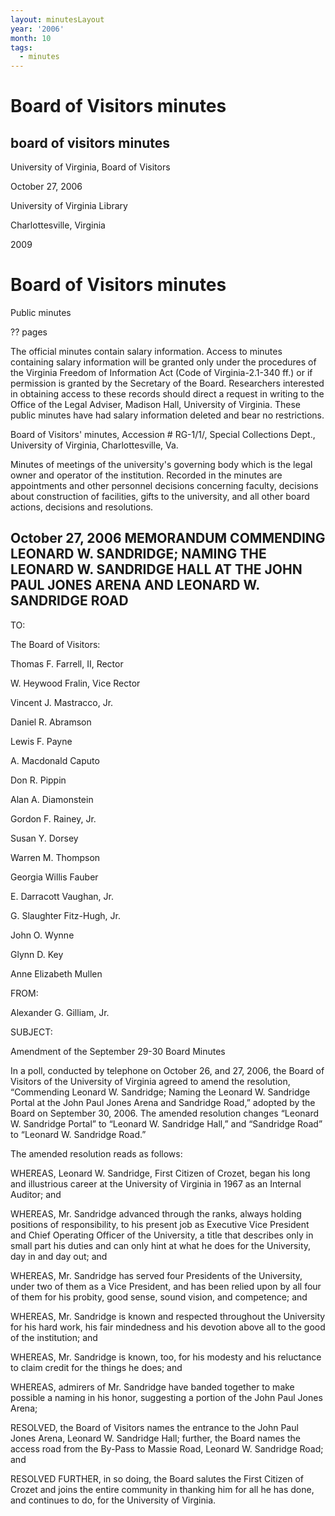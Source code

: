 ```yaml
---
layout: minutesLayout
year: '2006'
month: 10
tags:
  - minutes
---
```

Board of Visitors minutes
=========================

board of visitors minutes
-------------------------

University of Virginia, Board of Visitors

October 27, 2006

University of Virginia Library

Charlottesville, Virginia

2009

Board of Visitors minutes
=========================

Public minutes

?? pages

The official minutes contain salary information. Access to minutes containing salary information will be granted only under the procedures of the Virginia Freedom of Information Act (Code of Virginia-2.1-340 ff.) or if permission is granted by the Secretary of the Board. Researchers interested in obtaining access to these records should direct a request in writing to the Office of the Legal Adviser, Madison Hall, University of Virginia. These public minutes have had salary information deleted and bear no restrictions.

Board of Visitors' minutes, Accession # RG-1/1/, Special Collections Dept., University of Virginia, Charlottesville, Va.

Minutes of meetings of the university's governing body which is the legal owner and operator of the institution. Recorded in the minutes are appointments and other personnel decisions concerning faculty, decisions about construction of facilities, gifts to the university, and all other board actions, decisions and resolutions.

October 27, 2006 MEMORANDUM COMMENDING LEONARD W. SANDRIDGE; NAMING THE LEONARD W. SANDRIDGE HALL AT THE JOHN PAUL JONES ARENA AND LEONARD W. SANDRIDGE ROAD
------------------------------------------------------------------------------------------------------------------------------------------------------------

TO:

The Board of Visitors:

Thomas F. Farrell, II, Rector

W. Heywood Fralin, Vice Rector

Vincent J. Mastracco, Jr.

Daniel R. Abramson

Lewis F. Payne

A. Macdonald Caputo

Don R. Pippin

Alan A. Diamonstein

Gordon F. Rainey, Jr.

Susan Y. Dorsey

Warren M. Thompson

Georgia Willis Fauber

E. Darracott Vaughan, Jr.

G. Slaughter Fitz-Hugh, Jr.

John O. Wynne

Glynn D. Key

Anne Elizabeth Mullen

FROM:

Alexander G. Gilliam, Jr.

SUBJECT:

Amendment of the September 29-30 Board Minutes

In a poll, conducted by telephone on October 26, and 27, 2006, the Board of Visitors of the University of Virginia agreed to amend the resolution, “Commending Leonard W. Sandridge; Naming the Leonard W. Sandridge Portal at the John Paul Jones Arena and Sandridge Road,” adopted by the Board on September 30, 2006. The amended resolution changes “Leonard W. Sandridge Portal” to “Leonard W. Sandridge Hall,” and “Sandridge Road” to “Leonard W. Sandridge Road.”

The amended resolution reads as follows:

WHEREAS, Leonard W. Sandridge, First Citizen of Crozet, began his long and illustrious career at the University of Virginia in 1967 as an Internal Auditor; and

WHEREAS, Mr. Sandridge advanced through the ranks, always holding positions of responsibility, to his present job as Executive Vice President and Chief Operating Officer of the University, a title that describes only in small part his duties and can only hint at what he does for the University, day in and day out; and

WHEREAS, Mr. Sandridge has served four Presidents of the University, under two of them as a Vice President, and has been relied upon by all four of them for his probity, good sense, sound vision, and competence; and

WHEREAS, Mr. Sandridge is known and respected throughout the University for his hard work, his fair mindedness and his devotion above all to the good of the institution; and

WHEREAS, Mr. Sandridge is known, too, for his modesty and his reluctance to claim credit for the things he does; and

WHEREAS, admirers of Mr. Sandridge have banded together to make possible a naming in his honor, suggesting a portion of the John Paul Jones Arena;

RESOLVED, the Board of Visitors names the entrance to the John Paul Jones Arena, Leonard W. Sandridge Hall; further, the Board names the access road from the By-Pass to Massie Road, Leonard W. Sandridge Road; and

RESOLVED FURTHER, in so doing, the Board salutes the First Citizen of Crozet and joins the entire community in thanking him for all he has done, and continues to do, for the University of Virginia.
